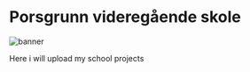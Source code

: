 # Porsgrunn videregående skole
![banner](https://i.imgur.com/gntDzWJ.png)

Here i will upload my school projects
